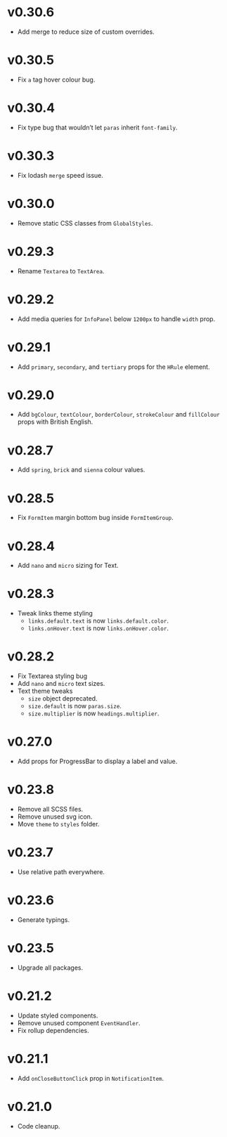 # v0.30.6
- Add merge to reduce size of custom overrides.

# v0.30.5
- Fix `a` tag hover colour bug.

# v0.30.4
- Fix type bug that wouldn’t let `paras` inherit `font-family`. 

# v0.30.3
- Fix lodash `merge` speed issue. 

# v0.30.0
- Remove static CSS classes from `GlobalStyles`.

# v0.29.3
- Rename `Textarea` to `TextArea`.

# v0.29.2
- Add media queries for `InfoPanel` below `1200px` to handle `width` prop.

# v0.29.1
- Add `primary`, `secondary`, and `tertiary` props for the `HRule` element.

# v0.29.0
- Add `bgColour`, `textColour`, `borderColour`, `strokeColour` and `fillColour` props with British English.

# v0.28.7
- Add `spring`, `brick` and `sienna` colour values.

# v0.28.5
- Fix `FormItem` margin bottom bug inside `FormItemGroup`. 

# v0.28.4
- Add `nano` and `micro` sizing for Text.

# v0.28.3
- Tweak links theme styling
  -  `links.default.text` is now `links.default.color`.
  -  `links.onHover.text` is now `links.onHover.color`.

# v0.28.2
- Fix Textarea styling bug
- Add `nano` and `micro` text sizes.
- Text theme tweaks
  -  `size` object deprecated.
  -  `size.default` is now `paras.size`.
  -  `size.multiplier` is now `headings.multiplier`.


# v0.27.0
- Add props for ProgressBar to display a label and value.


# v0.23.8
- Remove all SCSS files.
- Remove unused svg icon.
- Move `theme` to `styles` folder.


# v0.23.7
- Use relative path everywhere.


# v0.23.6
- Generate typings.


# v0.23.5
- Upgrade all packages.


# v0.21.2
- Update styled components.
- Remove unused component `EventHandler`.
- Fix rollup dependencies.


# v0.21.1
- Add `onCloseButtonClick` prop in `NotificationItem`.


# v0.21.0
- Code cleanup.

